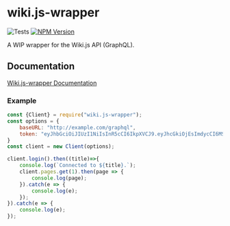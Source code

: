 # wiki.js-wrapper
![Tests](https://github.com/TenDRILLL/wiki.js-wrapper/workflows/Tests/badge.svg)
[![NPM Version](https://img.shields.io/npm/v/wiki.js-wrapper?color=37c6ff&style=plastic)](https://www.npmjs.com/package/wiki.js-wrapper)

A WIP wrapper for the Wiki.js API (GraphQL).

## Documentation
[Wiki.js-wrapper Documentation](https://tendrilll.github.io/wiki.js-wrapper-docs/)
### Example
```js
const {Client} = require("wiki.js-wrapper");
const options = {
    baseURL: "http://example.com/graphql",
    token: "eyJhbGciOiJIUzI1NiIsInR5cCI6IkpXVCJ9.eyJhcGkiOjEsImdycCI6MSwiaWF0IjoxNjQ5MjAzMjAwLCJleHAiOjE2ODA3MzkyMDAsImF1ZCI6InVybjp3aWtpLmpzIiwiaXNzIjoidXJuOndpa2kuanMiLCJ0eXBlIjoiZmFrZS1hc3MtdG9rZW4ifQ.FEWmrlsNrmbf9ESIgOhECNB_N9wRofUbM6UYLGpUrlw"
}
const client = new Client(options);

client.login().then((title)=>{
    console.log(`Connected to ${title}.`);
    client.pages.get(1).then(page => {
        console.log(page);
    }).catch(e => {
        console.log(e);
    });
}).catch(e => {
    console.log(e);
});
```